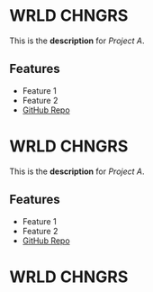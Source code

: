 # WRLD CHNGRS 

This is the **description** for *Project A*.

## Features
- Feature 1
- Feature 2
- [GitHub Repo](https://github.com)
# WRLD CHNGRS 

This is the **description** for *Project A*.

## Features
- Feature 1
- Feature 2
- [GitHub Repo](https://github.com)
# WRLD CHNGRS 
